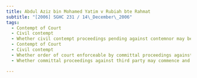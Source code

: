 ```yaml
---
title: Abdul Aziz bin Mohamed Yatim v Rubiah bte Rahmat 
subtitle: "[2006] SGHC 231 / 14\_December\_2006"
tags:
  - Contempt of Court
  - Civil contempt
  - Whether civil contempt proceedings pending against contemnor may be continued against contemnor\'s personal representative after death of contemnor
  - Contempt of Court
  - Civil contempt
  - Whether order of court enforceable by committal proceedings against third party who was actively involved in contemnor\'s breach
  - Whether committal proceedings against third party may commence and continue even after death of contemnor

---
```



